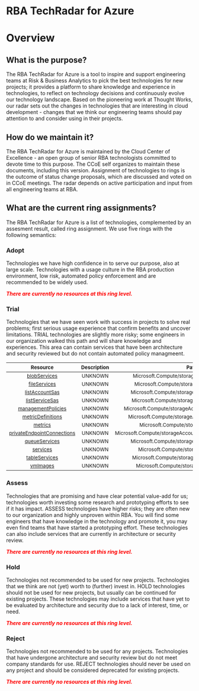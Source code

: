 
RBA TechRadar for Azure
=======================

# Overview

## What is the purpose?


The RBA TechRadar for Azure is a tool to inspire and support engineering teams at Risk & Business Analytics to pick the best technologies for new projects; it provides a platform to share knowledge and experience in technologies, to reflect on technology decisions and continuously evolve our technology landscape.  Based on the pioneering work at Thought Works, our radar sets out the changes in technologies that are interesting in cloud development - changes that we think our engineering teams should pay attention to and consider using in their projects.
## How do we maintain it?


The RBA TechRadar for Azure is maintained by the Cloud Center of Excellence - an open group of senior RBA technologists committed to devote time to this purpose.  The CCoE self organizes to maintain these documents, including this version.  Assignment of technologies to rings is the outcome of status change proposals, which are discussed and voted on in CCoE meetings.  The radar depends on active participation and input from all engineering teams at RBA.
## What are the current ring assignments?


The RBA TechRadar for Azure is a list of technologies, complemented by an assesment result, called ring assignment.  We use five rings with the following semantics:
### Adopt


Technologies we have high confidence in to serve our purpose, also at large scale.  Technologies with a usage culture in the RBA production environment, low risk, automated policy enforcement and are recommended to be widely used.  
  
***<font color="red"> There are currently no resources at this ring level. </font>***
### Trial


Technologies that we have seen work with success in projects to solve real problems;  first serious usage experience that confirm benefits and uncover limitations.  TRIAL technologies are slightly more risky; some engineers in our organization walked this path and will share knowledge and experiences.  This area can contain services that have been architecture and security reviewed but do not contain automated policy managmeent.  

|<sub>Resource</sub>|<sub>Description</sub>|<sub>Path</sub>|<sub>Status</sub>|
| :---: | :---: | :---: | :---: |
|<sub>[blobServices](https://github.com/openrba/python-azure-techradar/tree/master/Microsoft.Compute/storageAccounts/blobServices)</sub>|<sub>UNKNOWN</sub>|<sub>Microsoft.Compute/storageAccounts/blobServices</sub>|<sub>TRIAL</sub>|
|<sub>[fileServices](https://github.com/openrba/python-azure-techradar/tree/master/Microsoft.Compute/storageAccounts/fileServices)</sub>|<sub>UNKNOWN</sub>|<sub>Microsoft.Compute/storageAccounts/fileServices</sub>|<sub>TRIAL</sub>|
|<sub>[listAccountSas](https://github.com/openrba/python-azure-techradar/tree/master/Microsoft.Compute/storageAccounts/listAccountSas)</sub>|<sub>UNKNOWN</sub>|<sub>Microsoft.Compute/storageAccounts/listAccountSas</sub>|<sub>TRIAL</sub>|
|<sub>[listServiceSas](https://github.com/openrba/python-azure-techradar/tree/master/Microsoft.Compute/storageAccounts/listServiceSas)</sub>|<sub>UNKNOWN</sub>|<sub>Microsoft.Compute/storageAccounts/listServiceSas</sub>|<sub>TRIAL</sub>|
|<sub>[managementPolicies](https://github.com/openrba/python-azure-techradar/tree/master/Microsoft.Compute/storageAccounts/managementPolicies)</sub>|<sub>UNKNOWN</sub>|<sub>Microsoft.Compute/storageAccounts/managementPolicies</sub>|<sub>TRIAL</sub>|
|<sub>[metricDefinitions](https://github.com/openrba/python-azure-techradar/tree/master/Microsoft.Compute/storageAccounts/metricDefinitions)</sub>|<sub>UNKNOWN</sub>|<sub>Microsoft.Compute/storageAccounts/metricDefinitions</sub>|<sub>TRIAL</sub>|
|<sub>[metrics](https://github.com/openrba/python-azure-techradar/tree/master/Microsoft.Compute/storageAccounts/metrics)</sub>|<sub>UNKNOWN</sub>|<sub>Microsoft.Compute/storageAccounts/metrics</sub>|<sub>TRIAL</sub>|
|<sub>[privateEndpointConnections](https://github.com/openrba/python-azure-techradar/tree/master/Microsoft.Compute/storageAccounts/privateEndpointConnections)</sub>|<sub>UNKNOWN</sub>|<sub>Microsoft.Compute/storageAccounts/privateEndpointConnections</sub>|<sub>TRIAL</sub>|
|<sub>[queueServices](https://github.com/openrba/python-azure-techradar/tree/master/Microsoft.Compute/storageAccounts/queueServices)</sub>|<sub>UNKNOWN</sub>|<sub>Microsoft.Compute/storageAccounts/queueServices</sub>|<sub>TRIAL</sub>|
|<sub>[services](https://github.com/openrba/python-azure-techradar/tree/master/Microsoft.Compute/storageAccounts/services)</sub>|<sub>UNKNOWN</sub>|<sub>Microsoft.Compute/storageAccounts/services</sub>|<sub>TRIAL</sub>|
|<sub>[tableServices](https://github.com/openrba/python-azure-techradar/tree/master/Microsoft.Compute/storageAccounts/tableServices)</sub>|<sub>UNKNOWN</sub>|<sub>Microsoft.Compute/storageAccounts/tableServices</sub>|<sub>TRIAL</sub>|
|<sub>[vmImages](https://github.com/openrba/python-azure-techradar/tree/master/Microsoft.Compute/storageAccounts/vmImages)</sub>|<sub>UNKNOWN</sub>|<sub>Microsoft.Compute/storageAccounts/vmImages</sub>|<sub>TRIAL</sub>|

### Assess


Technologies that are promising and have clear potential value-add for us; technologies worth investing some research and prototyping efforts to see if it has impact.  ASSESS technologies have higher risks;  they are often new to our organization and highly unproven within RBA.  You will find some engineers that have knowledge in the technology and promote it, you may even find teams that have started a prototyping effort.  These technologies can also include services that are currently in architecture or security review.  
  
***<font color="red"> There are currently no resources at this ring level. </font>***
### Hold


Technologies not recommended to be used for new projects. Technologies that we think are not (yet) worth to (further) invest in.  HOLD technologies should not be used for new projects, but usually can be continued for existing projects.  These technologies may include services that have yet to be evaluated by architecture and security due to a lack of interest, time, or need.  
  
***<font color="red"> There are currently no resources at this ring level. </font>***
### Reject


Technologies not recommended to be used for any projects. Technologies that have undergone architecture and security review but do not meet company standards for use.  REJECT technologies should never be used on any project and should be considered deprecated for existing projects.  
  
***<font color="red"> There are currently no resources at this ring level. </font>***